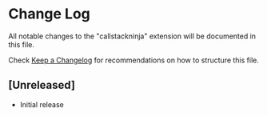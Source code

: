 # Change Log

All notable changes to the "callstackninja" extension will be documented in this file.

Check [Keep a Changelog](http://keepachangelog.com/) for recommendations on how to structure this file.

## [Unreleased]

- Initial release